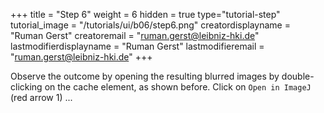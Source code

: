 +++
title = "Step 6"
weight = 6
hidden = true
type="tutorial-step"
tutorial_image = "/tutorials/ui/b06/step6.png"
creatordisplayname = "Ruman Gerst"
creatoremail = "ruman.gerst@leibniz-hki.de"
lastmodifierdisplayname = "Ruman Gerst"
lastmodifieremail = "ruman.gerst@leibniz-hki.de"
+++

Observe the outcome by opening the resulting blurred images by double-clicking on the cache element, as shown before. Click on `Open in ImageJ` (red arrow 1) ...
